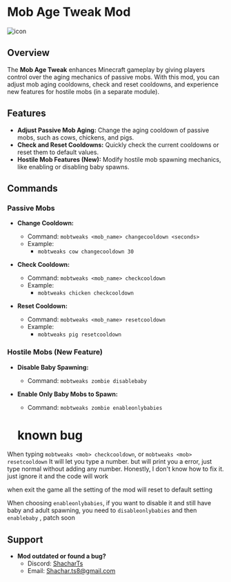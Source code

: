 # Mob Age Tweak Mod
![icon](https://github.com/user-attachments/assets/a03d19df-2c13-4cf2-a41d-470d81b63b86)



## Overview
The **Mob Age Tweak** enhances Minecraft gameplay by giving players control over the aging mechanics of passive mobs. With this mod, you can adjust mob aging cooldowns, check and reset cooldowns, and experience new features for hostile mobs (in a separate module).

## Features
- **Adjust Passive Mob Aging:** Change the aging cooldown of passive mobs, such as cows, chickens, and pigs.
- **Check and Reset Cooldowns:** Quickly check the current cooldowns or reset them to default values.
- **Hostile Mob Features (New):** Modify hostile mob spawning mechanics, like enabling or disabling baby spawns.

## Commands

### Passive Mobs
- **Change Cooldown:**
  - Command: `mobtweaks <mob_name> changecooldown <seconds>`
  - Example:
    - `mobtweaks cow changecooldown 30`

- **Check Cooldown:**
  - Command: `mobtweaks <mob_name> checkcooldown`
  - Example:
    - `mobtweaks chicken checkcooldown`

- **Reset Cooldown:**
  - Command: `mobtweaks <mob_name> resetcooldown`
  - Example:
    - `mobtweaks pig resetcooldown`

### Hostile Mobs (New Feature)
- **Disable Baby Spawning:**
  - Command: `mobtweaks zombie disablebaby`

- **Enable Only Baby Mobs to Spawn:**
  - Command: `mobtweaks zombie enableonlybabies`
 

  # known bug
 When typing `mobtweaks <mob> checkcooldown`, or `mobtweaks <mob> resetcooldown`
 It will let you type a number. but will print you a error,
 just type normal without adding any number.
 Honestly, I don't know how to fix it. just ignore it and the code will work

 when exit the game all the setting of the mod will reset to default setting


 When choosing `enableonlybabies`, if you want to disable it and still have baby and adult spawning, you need to `disableonlybabies` and then `enablebaby` , patch soon

## Support

- **Mod outdated or found a bug?**
  - Discord: [ShacharTs](https://discordapp.com/users/238965273581846529)
  - Email: [Shachar.ts8@gmail.com](mailto:Shachar.ts8@gmail.com)
